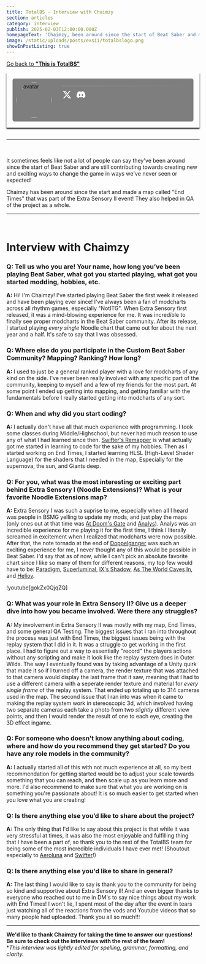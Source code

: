 ```yaml
---
title: TotalBS - Interview with Chaimzy
section: articles
category: interview
publish: 2025-02-03T12:00:00.000Z
homepageText: 'Chaimzy, been around since the start of Beat Saber and made a map called "End Times" that was part of the Extra Sensory II event! They also helped in QA of the project as a whole. Check out this article to learn more about Chaimzy!'
image: /static/uploads/posts/exsii/totalbslogo.png
showInPostListing: true
---
```


[Go back to **"This is TotalBS"**](/posts/this-is-totalbs)

<div class="profile">
  <div class="image">
    <img class="avatar" id="avatar" alt="avatar" />
  </div>
  <div class="bio">
      <div class="name"><a href="https://beatsaver.com/profile/70911" id="name"></a></div>
      <div class="status"><p id="roleString" /></div>
  <div class="description" id="description"></div>
  <hr class="break" />
  <div class="bottom-row">
  <div class="socials">
    <a href="https://x.com/ChaimzyLazuli"><svg xmlns="http://www.w3.org/2000/svg" height="24" width="24" viewBox="0 0 512 512"><!--!Font Awesome Free 6.6.0 by @fontawesome - https://fontawesome.com License - https://fontawesome.com/license/free Copyright 2024 Fonticons, Inc.--><path fill="#ffffff" d="M389.2 48h70.6L305.6 224.2 487 464H345L233.7 318.6 106.5 464H35.8L200.7 275.5 26.8 48H172.4L272.9 180.9 389.2 48zM364.4 421.8h39.1L151.1 88h-42L364.4 421.8z"/></svg></a>
    <a href="https://discord.com/users/259701017883443200"><svg xmlns="http://www.w3.org/2000/svg" height="20" width="25" viewBox="0 0 640 512"><!--!Font Awesome Free 6.7.2 by @fontawesome - https://fontawesome.com License - https://fontawesome.com/license/free Copyright 2025 Fonticons, Inc.--><path fill="#ffffff" d="M524.5 69.8a1.5 1.5 0 0 0 -.8-.7A485.1 485.1 0 0 0 404.1 32a1.8 1.8 0 0 0 -1.9 .9 337.5 337.5 0 0 0 -14.9 30.6 447.8 447.8 0 0 0 -134.4 0 309.5 309.5 0 0 0 -15.1-30.6 1.9 1.9 0 0 0 -1.9-.9A483.7 483.7 0 0 0 116.1 69.1a1.7 1.7 0 0 0 -.8 .7C39.1 183.7 18.2 294.7 28.4 404.4a2 2 0 0 0 .8 1.4A487.7 487.7 0 0 0 176 479.9a1.9 1.9 0 0 0 2.1-.7A348.2 348.2 0 0 0 208.1 430.4a1.9 1.9 0 0 0 -1-2.6 321.2 321.2 0 0 1 -45.9-21.9 1.9 1.9 0 0 1 -.2-3.1c3.1-2.3 6.2-4.7 9.1-7.1a1.8 1.8 0 0 1 1.9-.3c96.2 43.9 200.4 43.9 295.5 0a1.8 1.8 0 0 1 1.9 .2c2.9 2.4 6 4.9 9.1 7.2a1.9 1.9 0 0 1 -.2 3.1 301.4 301.4 0 0 1 -45.9 21.8 1.9 1.9 0 0 0 -1 2.6 391.1 391.1 0 0 0 30 48.8 1.9 1.9 0 0 0 2.1 .7A486 486 0 0 0 610.7 405.7a1.9 1.9 0 0 0 .8-1.4C623.7 277.6 590.9 167.5 524.5 69.8zM222.5 337.6c-29 0-52.8-26.6-52.8-59.2S193.1 219.1 222.5 219.1c29.7 0 53.3 26.8 52.8 59.2C275.3 311 251.9 337.6 222.5 337.6zm195.4 0c-29 0-52.8-26.6-52.8-59.2S388.4 219.1 417.9 219.1c29.7 0 53.3 26.8 52.8 59.2C470.7 311 447.5 337.6 417.9 337.6z"/></svg></a>
    </div>
          <div class="badges">
        </div>
    </div>
  </div>
</div>

<script>
async function fetchUserData() {
  try {
    const response = await fetch('https://api.beatsaver.com/users/id/70911');
    if (!response.ok) throw new Error('Failed to fetch user data');

    const data = await response.json();

    document.getElementById('avatar').src = data.avatar || '';
    document.getElementById('avatar').alt = data.name || 'User Avatar';
    document.getElementById('name').textContent = data.name || 'Unknown User';
    document.getElementById('description').innerHTML = formatDescription(data.description || '');
    document.getElementById('roleString').textContent = getRoles(data);
    } catch (error) {
    console.error('Error fetching user data:', error);
    document.getElementById('roleString').textContent = 'Error loading roles';
    document.getElementById('description').textContent = 'Unable to load description.';
    }
  }

fetchUserData();
    
function getRoles(user) {
  const roles = [];

  if (user.admin) roles.push('Admin');
  if (user.seniorCurator) {
      roles.push('Senior Curator');
  } else if (user.curator) {
      roles.push('Curator');
  }
  if (user.verifiedMapper) {
      roles.push('Verified Mapper');
  } else if (user.stats?.totalMaps >= 1) {
      roles.push('Mapper');
  }
  return roles.join(', ');
}

function formatDescription(text) {
  return text
    .replace(/\n/g, '<br>') // Convert line breaks to <br>
    .replace(/\*\*(.*?)\*\*/g, '<strong>$1</strong>') // Convert **bold** to <strong> tags
    .replace(/(https?:\/\/[^\s<]+)/g, '<a href="$1" target="_blank" style="color: white;">$1</a>') // Convert URLs to clickable links
    .replace(/(^|\s)@(\w+)/g, '$1<a href="https://beatsaver.com/profile/username/$2" target="_blank">@$2</a>'); // Convert @mentions to profile links
  }
</script>

<style>
  .profile {
    padding: 1rem;
    position: relative;
    display: flex;
    flex-direction: row;
    box-shadow: 0px 3px 3px black;
  }
  .profile::before {
    content: '';
    position: absolute;
    top: 0;
    left: 0;
    right: 0;
    bottom: 0;
    background-image: url('/uploads/posts/exsii/Main.00_00_58_23.Still029.png');
    background-position: center;
    background-size: cover;
    filter: brightness(50%);
    z-index: -1;
    border-radius: 5px;
  }

  .image {
    background-color: #00000080;
    border-radius: 5px 0 0 5px;
  }
  .avatar {
    border-radius: 50%;
    width: 92px;
    height: auto;
    padding: 10px;
  }

  .bio {
    border-radius: 0 5px 5px 0;
    background-color: #00000080;
    padding: 5px 5px 5px 1rem;
    width: 100%;
  }
    @media (max-width: 512px) {
    .image {
      display: none;
    }
    .bio {
      border-radius: 5px;
    }
  }
  .name {
    display: flex;
    flex-direction: row;
    flex-wrap: wrap;
    gap: 0.5rem;
    font-size: 2.5rem;
    font-weight: bold;
    align-items: center;
    a {
      color: white;
    }
  }
  .status p {
    color: #888;
    padding-left: 2px;
    margin-bottom: 2px;
  }
  .description {
    padding-left: 3px;
    margin-bottom: 10px;
    a {
      color: white;
    }
  }
  .break {
    border: none;
    height: 1px;
    margin-bottom: 10px;
    background: linear-gradient(90deg, #999999 0%, rgba(153, 153, 153, 0) 100%);
  }
  .bottom-row {
    display: flex;
    flex-wrap: wrap;
    flex-direction: row;
    justify-content: space-between;
    gap: 0.25rem;
  }
  .socials {
    display: flex;
    flex-direction: row;
    align-items: center;
    gap: 0.75rem;
    padding-left: 2px;
    a {
      transition: transform 0.3s ease;
    }
  }
  .socials a:hover {
    transform: scale(1.2);
  }
  .badges {
    display: flex;
    flex-direction: row;
    flex-wrap: wrap;
    gap: 0.5rem;
    align-items: center;
  }
  .badges a:hover {
    color: white;
  }
  .beasties,
  .bl-ranked,
  .ss-ranked {
    align-items: end;
    display: flex;
    gap: 0.25rem;
    padding: 3px;
    border-width: 1.5px !important;
    border-style: solid !important;
    border-radius: 5px;
  }
  .beasties {
    background-color: #45408875;
    border: #454088;
  }
  .bl-ranked {
    background-color: #cf8afb55;
    border: #cf8afb85;
  }
  .ss-ranked {
    background-color: #ffde1a55;
    border: #ffde1a85;
  }
  .bsmg {
    background-color: #747bff55;
    border: #747bff85;
  }
</style>

<br />
<hr />
<br />

It sometimes feels like not a lot of people can say they've been around since the start of Beat Saber and are still contributing towards creating new and exciting ways to change the game in ways we've never seen or expected!

Chaimzy has been around since the start and made a map called "End Times" that was part of the Extra Sensory II event! They also helped in QA of the project as a whole.

<hr />
<br />

# Interview with Chaimzy

### Q: Tell us who you are! Your name, how long you’ve been playing Beat Saber, what got you started playing, what got you started modding, hobbies, etc.

**A:** Hi! I'm Chaimzy! I've started playing Beat Saber the first week it released and have been playing ever since! I've always been a fan of modcharts across all rhythm games, especially "NotITG". When Extra Sensory first released, it was a mind-blowing experience for me. It was incredible to finally see proper modcharts in the Beat Saber community. After its release, I started playing _every single_ Noodle chart that came out for about the next year and a half. It's safe to say that I was obsessed.

### Q: Where else do you participate in the Custom Beat Saber Community? Mapping? Ranking? How long?

**A:** I used to just be a general ranked player with a love for modcharts of any kind on the side. I've never been really involved with any specific part of the community, keeping to myself and a few of my friends for the most part. At some point I ended up getting into mapping, and getting familiar with the fundamentals before I really started getting into modcharts of any sort.

### Q: When and why did you start coding?

**A:** I actually don't have all that much experience with programming. I took some classes during Middle/Highschool, but never had much reason to use any of what I had learned since then. [Swifter's Remapper](https://github.com/Swifter1243/ReMapper) is what actually got me started in learning to code for the sake of my hobbies. Then as I started working on End Times, I started learning HLSL (High-Level Shader Language) for the shaders that I needed in the map, Especially for the supernova, the sun, and Giants deep.

### Q: For you, what was the most interesting or exciting part behind Extra Sensory I (Noodle Extensions)? What is your favorite Noodle Extensions map?

**A:** Extra Sensory I was such a suprise to me, especially when all I heard was people in BSMG yelling to update my mods, and just play the maps (only ones out at that time was [At Doom's Gate](https://beatsaver.com/maps/cb19) and [Analys](https://beatsaver.com/maps/d00c)). Analys was an incredible experience for me playing it for the first time, I think I literally screamed in excitement when I realized that modcharts were now possible. After that, the note tornado at the end of [Doppelganger](https://beatsaver.com/maps/d53c) was such an exciting experience for me, I never thought any of this would be possible in Beat Saber. I'd say that as of now, while I can't pick an absolute favorite chart since I like so many of them for different reasons, my top few would have to be: [Paradigm](https://beatsaver.com/maps/3bbb0), [Superluminal](https://beatsaver.com/maps/358a7), [IX's Shadow](https://beatsaver.com/maps/33232), [As The World Caves In](https://beatsaver.com/maps/210e3), and [Heliov](https://beatsaver.com/maps/27ade).

!youtube[gokZx0QjqZQ]

### Q: What was your role in Extra Sensory II? Give us a deeper dive into how you became involved. Were there any struggles?

**A:** My involvement in Extra Sensory II was mostly with my map, End Times, and some general QA Testing. The biggest issues that I ran into throughout the process was just with End Times, the biggest issues being with the replay system that I did in it. It was a struggle to get working in the first place. I had to figure out a way to essentially "record" the players actions without any scripting and make it look like the replay system does in Outer Wilds. The way I eventually found was by taking advantage of a Unity quirk that made it so if I turned off a camera, the render texture that was attached to that camera would display the last frame that it saw, meaning that I had to use a different camera with a seperate render texture and material for _every single frame_ of the replay system. That ended up totaling up to 314 cameras used in the map. The second issue that I ran into was when it came to making the replay system work in stereoscopic 3d, which involved having two separate cameras each take a photo from two _slightly_ different view points, and then I would render the result of one to each eye, creating the 3D effect ingame.

### Q: For someone who doesn't know anything about coding, where and how do you recommend they get started? Do you have any role models in the community?

**A:** I actually started all of this with not much experience at all, so my best recommendation for getting started would be to adjust your scale towards something that you can reach, and then scale up as you learn more and more. I'd also recommend to make sure that what you are working on is something you're passionate about! It is so much easier to get started when you love what you are creating!

### Q: Is there anything else you’d like to share about the project?

**A:** The only thing that I'd like to say about this project is that while it was very stressful at times, it was also the most enjoyable and fulfilling thing that I have been a part of, so thank you to the rest of the TotalBS team for being some of the most incredible individuals I have ever met! (Shoutout especially to [Aeroluna](/posts/totalbs-interview-with-aeroluna) and [Swifter](/posts/totalbs-interview-with-swifter)!)

### Q: Is there anything else you'd like to share in general?

**A:** The last thing I would like to say is thank you to the community for being so kind and supportive about Extra Sensory II! And an even bigger thanks to everyone who reached out to me in DM's to say nice things about my work with End Times! I won't lie, I spent most of the day after the event in tears just watching all of the reactions from the vods and Youtube videos that so many people had uploaded. Thank you all so much!!!
<br />

---

**We'd like to thank Chaimzy for taking the time to answer our questions! Be sure to check out the interviews with the rest of the team!**
\
\*_This interview was lightly edited for spelling, grammar, formatting, and clarity._
